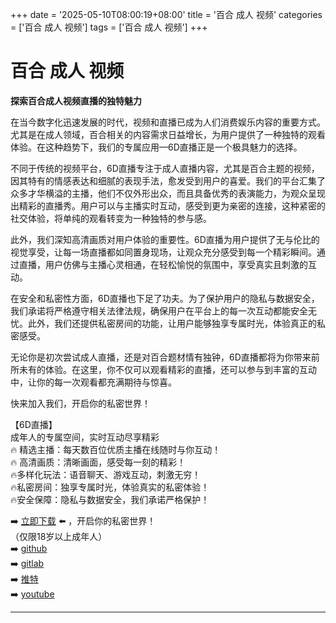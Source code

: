 +++
date = '2025-05-10T08:00:19+08:00'
title = '百合 成人 视频'
categories = ['百合 成人 视频']
tags = ['百合 成人 视频']
+++

# 百合 成人 视频

**探索百合成人视频直播的独特魅力**

在当今数字化迅速发展的时代，视频和直播已成为人们消费娱乐内容的重要方式。尤其是在成人领域，百合相关的内容需求日益增长，为用户提供了一种独特的观看体验。在这种趋势下，我们的专属应用—6D直播正是一个极具魅力的选择。

不同于传统的视频平台，6D直播专注于成人直播内容，尤其是百合主题的视频，因其特有的情感表达和细腻的表现手法，愈发受到用户的喜爱。我们的平台汇集了众多才华横溢的主播，他们不仅外形出众，而且具备优秀的表演能力，为观众呈现出精彩的直播秀。用户可以与主播实时互动，感受到更为亲密的连接，这种紧密的社交体验，将单纯的观看转变为一种独特的参与感。

此外，我们深知高清画质对用户体验的重要性。6D直播为用户提供了无与伦比的视觉享受，让每一场直播都如同置身现场，让观众充分感受到每一个精彩瞬间。通过直播，用户仿佛与主播心灵相通，在轻松愉悦的氛围中，享受真实且刺激的互动。

在安全和私密性方面，6D直播也下足了功夫。为了保护用户的隐私与数据安全，我们承诺将严格遵守相关法律法规，确保用户在平台上的每一次互动都能安全无忧。此外，我们还提供私密房间的功能，让用户能够独享专属时光，体验真正的私密感受。

无论你是初次尝试成人直播，还是对百合题材情有独钟，6D直播都将为你带来前所未有的体验。在这里，你不仅可以观看精彩的直播，还可以参与到丰富的互动中，让你的每一次观看都充满期待与惊喜。

快来加入我们，开启你的私密世界！

【6D直播】  
成年人的专属空间，实时互动尽享精彩  
🔥 精选主播：每天数百位优质主播在线随时与你互动！  
🔥 高清画质：清晰画面，感受每一刻的精彩！  
🔥多样化玩法：语音聊天、游戏互动，刺激无穷！  
🔥私密房间：独享专属时光，体验真实的私密体验！  
🔥安全保障：隐私与数据安全，我们承诺严格保护！  

➡️ [立即下载](https://down123.s3.ap-east-1.amazonaws.com/down/down.html?channelCode=blog) ⬅️ ，开启你的私密世界！  
（仅限18岁以上成年人）  
➡️ [github](https://aldult-live.github.io/)  
➡️ [gitlab](https://seo-09598d.gitlab.io/)  
➡️ [推特](https://x.com/wegame33)  
➡️ [youtube](https://www.youtube.com/@6Dlive)

---

